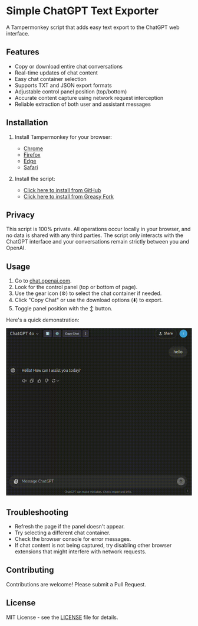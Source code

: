 # Simple ChatGPT Text Exporter

A Tampermonkey script that adds easy text export to the ChatGPT web interface.

## Features

- Copy or download entire chat conversations
- Real-time updates of chat content
- Easy chat container selection
- Supports TXT and JSON export formats
- Adjustable control panel position (top/bottom)
- Accurate content capture using network request interception
- Reliable extraction of both user and assistant messages

## Installation

1. Install Tampermonkey for your browser:
   - [Chrome](https://chrome.google.com/webstore/detail/tampermonkey/dhdgffkkebhmkfjojejmpbldmpobfkfo)
   - [Firefox](https://addons.mozilla.org/en-US/firefox/addon/tampermonkey/)
   - [Edge](https://microsoftedge.microsoft.com/addons/detail/tampermonkey/iikmkjmpaadaobahmlepeloendndfphd)
   - [Safari](https://apps.apple.com/us/app/tampermonkey/id1482490089)

2. Install the script:
   - [Click here to install from GitHub](https://github.com/samomar/Simple-ChatGPT-Text-Exporter/raw/refs/heads/main/simple_chatgpt_text_exporter.user.js)
   - [Click here to install from Greasy Fork](https://greasyfork.org/en/scripts/462422-simple-chatgpt-text-exporter)

## Privacy

This script is 100% private. All operations occur locally in your browser, and no data is shared with any third parties. The script only interacts with the ChatGPT interface and your conversations remain strictly between you and OpenAI.

## Usage

1. Go to [chat.openai.com](https://chat.openai.com).
2. Look for the control panel (top or bottom of page).
3. Use the gear icon (⚙️) to select the chat container if needed.
4. Click "Copy Chat" or use the download options (⬇️) to export.
5. Toggle panel position with the ↕️ button.

Here's a quick demonstration:

![Demo Video](https://raw.githubusercontent.com/samomar/Simple-ChatGPT-Text-Exporter/refs/heads/main/demo.gif)

## Troubleshooting

- Refresh the page if the panel doesn't appear.
- Try selecting a different chat container.
- Check the browser console for error messages.
- If chat content is not being captured, try disabling other browser extensions that might interfere with network requests.

## Contributing

Contributions are welcome! Please submit a Pull Request.

## License

MIT License - see the [LICENSE](LICENSE) file for details.
